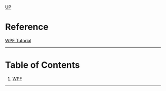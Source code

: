 [UP](../index.md)

# Reference
[WPF Tutorial](http://www.wpftutorial.net/datagrid.html)

---
# Table of Contents
1. [WPF](./XAML/index.md)
---